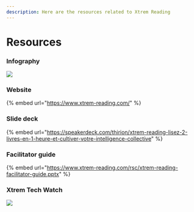```yaml
---
description: Here are the resources related to Xtrem Reading
---
```


# Resources

### Infography

![](https://www.xtrem-reading.com/rsc/xtrem-reading-infography.png)

### Website

{% embed url="https://www.xtrem-reading.com/" %}

### Slide deck

{% embed url="https://speakerdeck.com/thirion/xtrem-reading-lisez-2-livres-en-1-heure-et-cultiver-votre-intelligence-collective" %}

### Facilitator guide

{% embed url="https://www.xtrem-reading.com/rsc/xtrem-reading-facilitator-guide.pptx" %}

### Xtrem Tech Watch

![](https://www.xtrem-reading.com/rsc/xtrem-tech-watch-infography.png)

